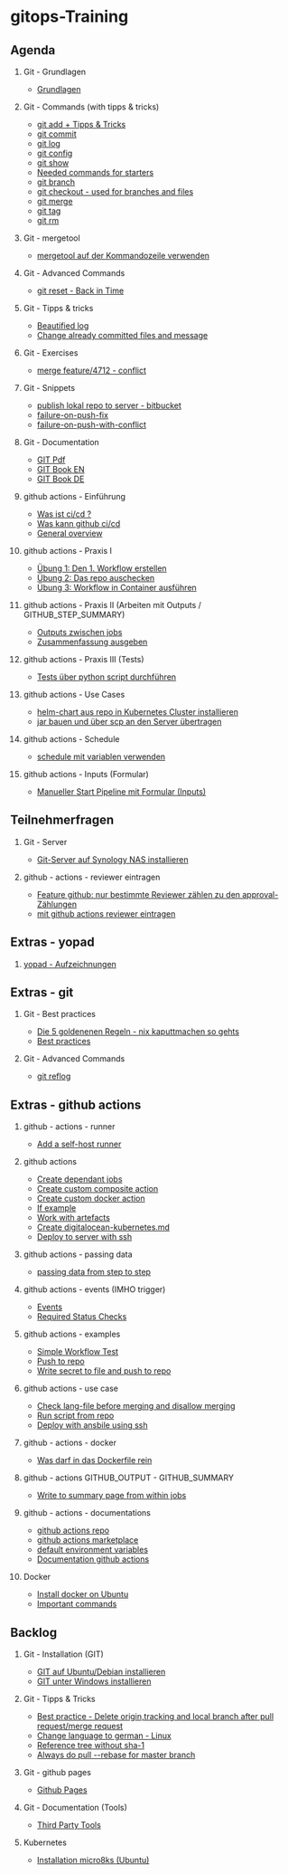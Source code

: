 # gitops-Training  

## Agenda 

  1. Git - Grundlagen
     * [Grundlagen](https://schulung.t3isp.de/documents/pdfs/git/git-training.pdf)
 
  1. Git - Commands (with tipps & tricks) 
     * [git add + Tipps & Tricks](add.md)
     * [git commit](commit.md)
     * [git log](log.md)
     * [git config](config.md) 
     * [git show](show.md)
     * [Needed commands for starters](started-commands.md)
     * [git branch](branch.md)
     * [git checkout - used for branches and files](checkout.md)
     * [git merge](merge.md)
     * [git tag](tag.md)
     * [git rm](rm.md)

  1. Git - mergetool
     * [mergetool auf der Kommandozeile verwenden](mergetools.md)
      
  1. Git - Advanced Commands 
     * [git reset - Back in Time](reset.md)   

  1. Git - Tipps & tricks 
     * [Beautified log](beautify-log.md)
     * [Change already committed files and message](commit-amend.md) 
   
  1. Git - Exercises 
     * [merge feature/4712 - conflict](merge-conflict.md)

  1. Git - Snippets 
     * [publish lokal repo to server - bitbucket](local-public.md)
     * [failure-on-push-fix](failure-push.md)
     * [failure-on-push-with-conflict](failure-push-conflict.md)
        
  1. Git - Documentation 
     * [GIT Pdf](http://schulung.t3isp.de/documents/pdfs/git/git-training.pdf) 
     * [GIT Book EN](https://git-scm.com/book/en/v2)
     * [GIT Book DE](https://git-scm.com/book/de/v2)

  1. github actions - Einführung
     * [Was ist ci/cd ?](/ci-cd/overview.md)
     * [Was kann github ci/cd](/ci-cd/was-kann-github-actions.md)
     * [General overview](/github-actions/general.md)

  1. github actions - Praxis I
     * [Übung 1: Den 1. Workflow erstellen](/github-actions/simple-workflow.md)
     * [Übung 2: Das repo auschecken](/github-actions/examples/02-checkout-repo.md)
     * [Übung 3: Workflow in Container ausführen](/github-actions/examples/08-run-job-in-container.md)

  1. github actions - Praxis II (Arbeiten mit Outputs / GITHUB_STEP_SUMMARY)
     * [Outputs zwischen jobs](github-actions/examples/06-tag-auto-erstellung-und-setzen.md)
     * [Zusammenfassung ausgeben](github-actions/write_to_summary.md)

  1. github actions - Praxis III (Tests)
     * [Tests über python script durchführen](github-actions/use-cases/run-python-test.md)

  1. github actions - Use Cases
     * [helm-chart aus repo in Kubernetes Cluster installieren](/github-actions/use-cases/deploy-helm-chart-2-kubernetes.md)
     * [jar bauen und über scp an den Server übertragen](/github-actions/use-cases/build-jar-and-deploy-per-ssh.md)

  1. github actions - Schedule
     * [schedule mit variablen verwenden](/github-actions/examples/11-use-schedule-with-variables.md)
    
  1. github actions - Inputs (Formular) 
     * [Manueller Start Pipeline mit Formular (Inputs)](/github-actions/examples/13-formular-inputs.md)
      
## Teilnehmerfragen 

  1. Git - Server
     * [Git-Server auf Synology NAS installieren](/git-server/git-server-auf-synology.md)
  
  1. github - actions - reviewer eintragen
     * [Feature github: nur bestimmte Reviewer zählen zu den approval-Zählungen](github-actions/approval-by-codeowners.md)
     * [mit github actions reviewer eintragen](github-actions/auto-eintrag-reviewer-ueber-github-actions.md)

## Extras - yopad 

 1. [yopad - Aufzeichnungen](yopad/20250623.md)


## Extras - git 

  1. Git - Best practices 
     * [Die 5 goldenenen Regeln - nix kaputtmachen so gehts](5-goldene-regeln.md) 
     * [Best practices](bp.md)

  1. Git - Advanced Commands
      * [git reflog](reflog.md)

## Extras - github actions 

  1. github - actions - runner 
     * [Add a self-host runner](/github-actions/add-runner.md)
  
  1. github actions      
     * [Create dependant jobs](/github-actions/dependant-jobs.md)
     * [Create custom composite action](/github-actions/create-custom-action-composite.md)
     * [Create custom docker action](/github-actions/create-custom-action-docker.md)
     * [If example](/github-actions/if-example.md)
     * [Work with artefacts](/github-actions/work-with-artefacts.md)
     * [Create digitalocean-kubernetes.md](/github-actions/digitalocean-kubernetes.md) 
     * [Deploy to server with ssh](/github-actions/use-cases/deploy_ssh.md)

  1. github actions - passing data 
     * [passing data from step to step](github-actions/steps-data.md)

  1. github actions - events (IMHO trigger)
     * [Events](/github-actions/events.md)
     * [Required Status Checks](/github-actions/required-status-checks.md)
     
  1. github actions - examples 
     * [Simple Workflow Test](/github-actions/examples/01-workflow-test.md)
     * [Push to repo](/github-actions/examples/03-push-to-repo.md)
     * [Write secret to file and push to repo](github-actions/examples/04-secret-and-push-to-repo.md)
    
  1. github actions - use case
     * [Check lang-file before merging and disallow merging](github-actions/use-cases/check-langfile.md)
     * [Run script from repo](github-actions/use-cases/run-script-from-repo.sh)
     * [Deploy with ansbile using ssh](github-actions/use-cases/deploy-ansible.md)

  1. github - actions - docker
     * [Was darf in das Dockerfile rein](https://docs.github.com/de/actions/creating-actions/dockerfile-support-for-github-actions)
      
  1. github - actions GITHUB_OUTPUT - GITHUB_SUMMARY
     * [Write to summary page from within jobs](github-actions/write_to_summary.md) 

  1. github - actions - documentations
     * [github actions repo](https://github.com/actions/checkout)
     * [github actions marketplace](https://github.com/marketplace?category=&query=&type=actions&verification=)
     * [default environment variables](https://docs.github.com/en/actions/learn-github-actions/variables#default-environment-variables)
     * [Documentation github actions](https://docs.github.com/en/actions)

  1. Docker 
     * [Install docker on Ubuntu](/docker/install-ubuntu.md)
     * [Important commands](/docker/wichtigste-befehle.md) 
  
## Backlog  
     
  1. Git - Installation (GIT) 
     * [GIT auf Ubuntu/Debian installieren](installation-ubuntu-debian.md)
     * [GIT unter Windows installieren](https://git-scm.com/download/win)
  
  1. Git - Tipps & Tricks
     * [Best practice - Delete origin,tracking and local branch after pull request/merge request](best-practice-delete-branch.md)
     * [Change language to german - Linux](linux-english.md)
     * [Reference tree without sha-1](tree-no-sha.md)
     * [Always do pull --rebase for master branch](master-pull-rebase.md)

  1. Git - github pages
     * [Github Pages](/github/pages.md)
    
  1. Git - Documentation (Tools)
     * [Third Party Tools](tooling.md)   

  1. Kubernetes 
     * [Installation micro8ks (Ubuntu)](/kubernetes/installation-micro8ks-ubuntu.md)
    
